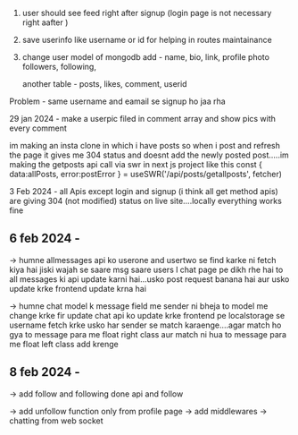 1. user should see feed right after signup (login page is not necessary right aafter )
2. save userinfo like username or id for helping in routes maintainance
3. change user model of mongodb
   add - name,
          bio,
          link,
          profile photo
          followers,
          following,
    
    another table - posts,
                    likes,
                    comment,
                    userid

Problem - same username and eamail se signup ho jaa rha



29 jan 2024 - make a userpic filed in comment array and show pics with every comment


im making an insta clone in which i have posts so when i post and refresh the page it gives me 304 status and doesnt add the newly posted post.....im making the getposts api call via swr in next js project like this const { data:allPosts, error:postError } = useSWR('/api/posts/getallposts', fetcher)


3 Feb 2024 - all Apis except login and signup (i think all get method apis) are giving 304 (not modified) status on live site....locally everything works fine 

6 feb 2024 -
-----------
-> humne allmessages api ko userone and usertwo se find karke ni fetch kiya hai jiski wajah se saare msg saare users l chat page pe dikh rhe hai to all messages ki api update karni hai...usko post request banana hai aur usko update krke frontend update krna hai

-> humne chat model k message field me sender ni bheja to model me change krke fir update chat api ko update krke frontend pe localstorage se username fetch krke usko har sender se match karaenge....agar match ho gya to message para me float right class aur match ni hua to message para me float left class add krenge


8 feb 2024 -
------------
-> add follow and following
done api and follow

-> add unfollow function only from profile page
-> add middlewares
-> chatting from web socket